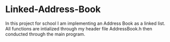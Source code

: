 # Linked-Address-Book

In this project for school I am implementing an Address Book as a linked list. All functions are intialized through my header file AddressBook.h then conducted through the main program.
